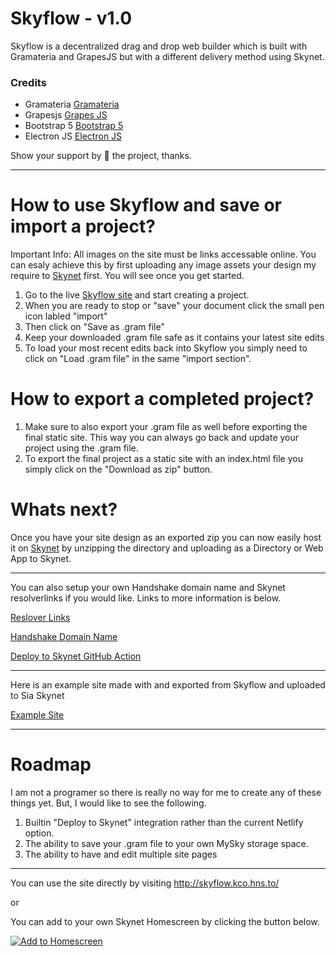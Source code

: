 # Skyflow - v1.0

Skyflow is a decentralized drag and drop web builder which is built with Gramateria and GrapesJS but with a different delivery method using Skynet.

### Credits
- Gramateria [Gramateria](https://github.com/ronaldaug/gramateria)
- Grapesjs [Grapes JS](https://www.grapesjs.com/ "Grapes Js")
- Bootstrap 5 [Bootstrap 5](https://www.getbootstrap.com/ "Bootstrap 5")
- Electron JS [Electron JS](https//www.electronjs.org/ "Electron Js")

Show your support by 🌟 the project, thanks.

----
# How to use Skyflow and save or import a project?

Important Info: All images on the site must be links accessable online. You can esaly achieve this by first uploading any image assets your design my require to [Skynet](https://siasky.net/) first. You will see once you get started.

1. Go to the live [Skyflow site](http://skyflow.kco.hns.to/) and start creating a project.
2. When you are ready to stop or "save" your document click the small pen icon labled "import"
3. Then click on "Save as .gram file"
4. Keep your downloaded .gram file safe as it contains your latest site edits
5. To load your most recent edits back into Skyflow you simply need to click on "Load .gram file" in the same "import section".

# How to export a completed project?

1. Make sure to also export your .gram file as well before exporting the final static site. This way you can always go back and update your project using the .gram file.
2. To export the final project as a static site with an index.html file you simply click on the "Download as zip" button.

# Whats next? 

Once you have your site design as an exported zip you can now easily host it on [Skynet](https://siasky.net/) by unzipping the directory and uploading as a Directory or Web App to Skynet. 

----

You can also setup your own Handshake domain name and Skynet resolverlinks if you would like. Links to more information is below. 

[Reslover Links](https://docs.siasky.net/skynet-topics/resolver-skylinks)

[Handshake Domain Name](https://docs.siasky.net/developer-guides/setting-up-a-handshake-name)

[Deploy to Skynet GitHub Action](https://docs.siasky.net/developer-guides/deploy-github-actions)

----
Here is an example site made with and exported from Skyflow and uploaded to Sia Skynet

[Example Site](https://3008ppd6evjsudc7on71l4n3099pt525h6vb4d1rspkb4bfepqmhj6g.siasky.net/)

----
# Roadmap

I am not a programer so there is really no way for me to create any of these things yet. But, I would like to see the following.

1. Builtin "Deploy to Skynet" integration rather than the current Netlify option.
2. The ability to save your .gram file to your own MySky storage space.
3. The ability to have and edit multiple site pages 

----

You can use the site directly by visiting http://skyflow.kco.hns.to/

or

You can add to your own Skynet Homescreen by clicking the button below. 

[![Add to Homescreen](https://img.shields.io/badge/Skynet-Add%20To%20Homescreen-00c65e?logo=skynet&labelColor=0d0d0d)](https://homescreen.hns.siasky.net/#/skylink/AQC2eIxnfa9ZhCM3jyztJa8DzJfrE3dkAmn7ckX1xbdgnw)



